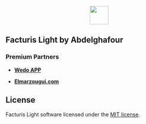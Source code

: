 <p align="center">
    <a href="https://elmarzougui.com" target="_blank">
        <img src="./public/images/ae_logo.jpg" width="50px">
    </a>
</p>

## Facturis Light  by Abdelghafour

### Premium Partners

- **[Wedo APP](https://wedoapp.ma/)**
  
- **[Elmarzougui.com](https://elmarzougui.com/)**


## License

Facturis Light software licensed under the [MIT license](https://opensource.org/licenses/MIT).

